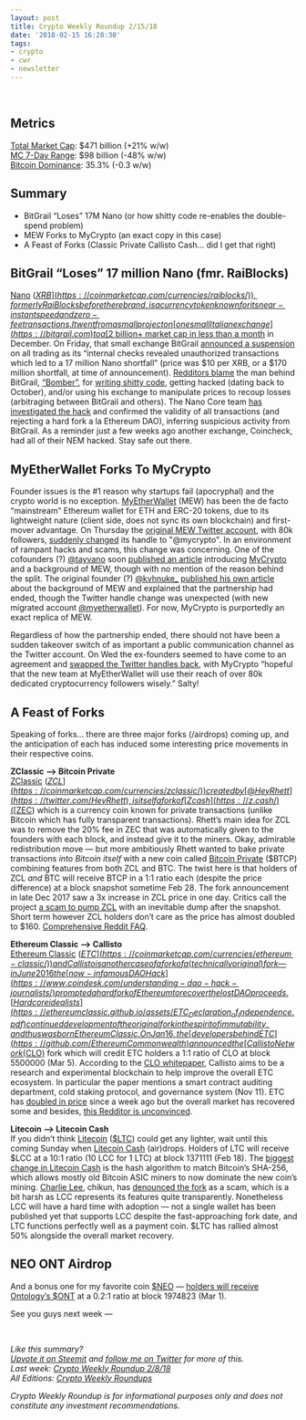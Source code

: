 ```yaml
---
layout: post
title: Crypto Weekly Roundup 2/15/18
date: '2018-02-15 16:28:30'
tags:
- crypto
- cwr
- newsletter
---
```


<br />

## Metrics
[Total Market Cap](https://coinmarketcap.com/charts/): $471 billion (+21% w/w)<br />
[MC 7-Day Range](https://coinmarketcap.com/charts/): $98 billion (-48% w/w)<br />
[Bitcoin Dominance](https://coinmarketcap.com/charts/#dominance-percentage): 35.3% (-0.3 w/w)

## Summary
- BitGrail “Loses” 17M Nano (or how shitty code re-enables the double-spend problem)
- MEW Forks to MyCrypto (an exact copy in this case)
- A Feast of Forks (Classic Private Callisto Cash… did I get that right)

## BitGrail “Loses” 17 million Nano (fmr. RaiBlocks)
[Nano](https://nano.org/en) ([$XRB](https://coinmarketcap.com/currencies/raiblocks/)), formerly RaiBlocks before the rebrand, is a currency token known for its near-instant speed and zero-fee transactions. It went from a small project on [one small Italian exchange](https://bitgrail.com) to a [$2 billion+ market cap in less than a month](https://coinmarketcap.com/currencies/raiblocks/) in December. On Friday, that small exchange BitGrail [announced a suspension](https://bitgrail.com/news) on all trading as its “internal checks revealed unauthorized transactions which led to a 17 million Nano shortfall” (price was $10 per XRB, or a $170 million shortfall, at time of announcement). [Redditors blame](https://www.reddit.com/r/nanocurrency/comments/7x1g8x/after_researching_what_is_currently_available_ive/)  the man behind BitGrail, [“Bomber”](https://twitter.com/bomberfrancy), for [writing shitty code](https://www.reddit.com/r/nanocurrency/comments/7widwu/there_is_a_lot_of_talk_about_a_bitgrail_hacker/), getting hacked (dating back to October), and/or using his exchange to manipulate prices to recoup losses (arbitraging between BitGrail and others). The Nano Core team [has investigated the hack](https://medium.com/@nanocurrency/bitgrail-insolvency-update-2-11-18-9349c9fe1281) and confirmed the validity of all transactions (and rejecting a hard fork a la Ethereum DAO), inferring suspicious activity from BitGrail. As a reminder just a few weeks ago another exchange, Coincheck, had all of their NEM hacked. Stay safe out there.

## MyEtherWallet Forks To MyCrypto
Founder issues is the #1 reason why startups fail (apocryphal) and the crypto world is no exception. [MyEtherWallet](https://www.myetherwallet.com/) (MEW) has been the de facto “mainstream” Ethereum wallet for ETH and ERC-20 tokens, due to its lightweight nature (client side, does not sync its own blockchain) and first-mover advantage. On Thursday the [original MEW Twitter account](https://twitter.com/mycrypto), with 80k followers, [suddenly changed](https://twitter.com/myetherwallet/status/961792085060808704) its handle to "@mycrypto". In an environment of rampant hacks and scams, this change was concerning. One of the cofounders (?) [@tayvano](https://twitter.com/tayvano_) soon [published an article](https://medium.com/mycrypto/mycrypto-launch-6a066bf41093) introducing [MyCrypto](https://mycrypto.com/) and a background of MEW, though with no mention of the reason behind the split. The original founder (?) [@kvhnuke_](https://twitter.com/kvhnuke_) [published his own article](https://www.reddit.com/r/ethereum/comments/7wgnds/official_myetherwallet_statement/) about the background of MEW and explained that the partnership had ended, though the Twitter handle change was unexpected (with new migrated account [@myetherwallet](https://twitter.com/myetherwallet)). For now, MyCrypto is purportedly an exact replica of MEW.

Regardless of how the partnership ended, there should not have been a sudden takeover switch of as important a public communication channel as the Twitter account. On Wed the ex-founders seemed to have come to an agreement and [swapped the Twitter handles back](https://twitter.com/myetherwallet/status/963927289938374656), with MyCrypto “hopeful that the new team at MyEtherWallet will use their reach of over 80k dedicated cryptocurrency followers wisely.” Salty!

## A Feast of Forks
Speaking of forks... there are three major forks (/airdrops) coming up, and the anticipation of each has induced some interesting price movements in their respective coins.

**ZClassic —> Bitcoin Private**<br />
[ZClassic](https://zclassic.org/) ([$ZCL](https://coinmarketcap.com/currencies/zclassic/)) created by [@HeyRhett](https://twitter.com/HeyRhett), is itself a fork of [Zcash](https://z.cash/) ([$ZEC](https://coinmarketcap.com/currencies/zcash/)) which is a currency coin known for private transactions (unlike Bitcoin which has fully transparent transactions). Rhett’s main idea for ZCL was to remove the 20% fee in ZEC that was automatically given to the founders with each block, and instead give it to the miners. Okay, admirable redistribution move — but more ambitiously Rhett wanted to bake private transactions *into Bitcoin itself* with a new coin called [Bitcoin Private](https://btcprivate.org/) ($BTCP) combining features from both ZCL and BTC. The twist here is that holders of ZCL *and* BTC will receive BTCP in a 1:1 ratio each (despite the price difference) at a block snapshot sometime Feb 28. The fork announcement in late Dec 2017 saw a 3x increase in ZCL price in one day. Critics call the project [a scam to pump ZCL](https://twitter.com/nic__carter/status/957785010832052224) with an inevitable dump after the snapshot. Short term however ZCL holders don’t care as the price has almost doubled to $160. [Comprehensive Reddit FAQ](https://www.reddit.com/r/BitcoinPrivate/comments/7xed60/please_read_zclassic_bitcoinprivate_snapshotfork/).

**Ethereum Classic —> Callisto**<br />
[Ethereum Classic](https://ethereumclassic.github.io/) ([$ETC](https://coinmarketcap.com/currencies/ethereum-classic/)) and Callisto is another case of a fork of a (technically original) fork — in June 2016 the [now-infamous DAO Hack](https://www.coindesk.com/understanding-dao-hack-journalists/) prompted a hard fork of Ethereum to recover the lost DAO proceeds. [Hardcore idealists](https://ethereumclassic.github.io/assets/ETC_Declaration_of_Independence.pdf) continued development of the original fork in the spirit of immutability, and thus was born Ethereum Classic. On Jan 16, the [developers behind ETC](https://github.com/EthereumCommonwealth) announced the [Callisto Network ($CLO)](https://www.reddit.com/r/EthereumClassic/comments/7qs9ui/callisto_network_announcement/) fork which will credit ETC holders a 1:1 ratio of CLO at block 5500000 (Mar 5). According to the [CLO whitepaper](https://drive.google.com/file/d/16sW_0YajCedBdLvr9jmgJqE9L-SzuYKq/view), Callisto aims to be a research and experimental blockchain to help improve the overall ETC ecosystem. In particular the paper mentions a smart contract auditing department, cold staking protocol, and governance system (Nov 11). ETC has [doubled in price](https://coinmarketcap.com/currencies/ethereum-classic/) since a week ago but the overall market has recovered some and besides, [this Redditor is unconvinced](https://www.reddit.com/r/EthereumClassic/comments/7xgfvv/when_is_this_airdropfork_thats_driving_up_the/).

**Litecoin —> Litecoin Cash**<br />
If you didn’t think [Litecoin](https://litecoin.com/) ([$LTC](https://coinmarketcap.com/currencies/litecoin/)) could get any lighter, wait until this coming Sunday when [Litecoin Cash](https://litecoinca.sh/) (air)drops. Holders of LTC will receive $LCC at a 10:1 ratio (10 LCC for 1 LTC) at block 1371111 (Feb 18). The [biggest change in Litecoin Cash](https://themerkle.com/what-is-litecoin-cash/) is the hash algorithm to match Bitcoin’s SHA-256, which allows mostly old Bitcoin ASIC miners to now dominate the new coin’s mining. [Charlie Lee](https://twitter.com/SatoshiLite), chikun, has [denounced the fork](https://twitter.com/satoshilite/status/958170338621145089) as a scam, which is a bit harsh as LCC represents its features quite transparently. Nonetheless LCC will have a hard time with adoption — not a single wallet has been published yet that supports LCC despite the fast-approaching fork date, and LTC functions perfectly well as a payment coin. $LTC has rallied almost 50% alongside the overall market recovery.

## NEO ONT Airdrop
And a bonus one for my favorite coin [$NEO](https://coinmarketcap.com/currencies/neo/) — [holders will receive](https://neo.org/blog/details/3061) [Ontology’s $ONT](https://ont.io/) at a 0.2:1 ratio at block 1974823 (Mar 1).

See you guys next week —

<br />

*Like this summary?<br /> [Upvote it on Steemit](https://steemit.com/cryptocurrency/@aeto/aeto-s-crypto-weekly-roundup-2-15-18) and [follow me on Twitter](https://twitter.com/tonyin) for more of this.*<br />*Last week: [Crypto Weekly Roundup 2/8/18](https://tonyy.in/crypto-weekly-roundup-2-8-18/)*<br />*All Editions: [Crypto Weekly Roundups](https://tonyy.in/tag/cwr/)*

*Crypto Weekly Roundup is for informational purposes only and does not constitute any investment recommendations.*